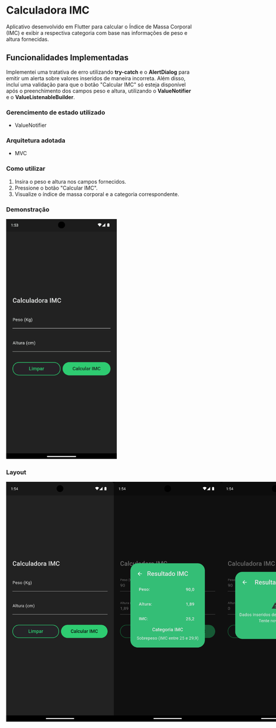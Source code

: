 # Calculadora IMC
Aplicativo desenvolvido em Flutter para calcular o Índice de Massa Corporal (IMC) e exibir a respectiva categoria com base nas informações de peso e altura fornecidas. 

## Funcionalidades Implementadas
Implementei uma tratativa de erro utilizando **try-catch** e o **AlertDialog** para emitir um alerta sobre valores inseridos de maneira incorreta. Além disso, incluí uma validação para que o botão "Calcular IMC" só esteja disponível após o preenchimento dos campos peso e altura, utilizando o **ValueNotifier** e o **ValueListenableBuilder**.

### Gerencimento de estado utilizado
- ValueNotifier

### Arquitetura adotada
- MVC

### Como utilizar
1. Insira o peso e altura nos campos fornecidos.
2. Pressione o botão "Calcular IMC".
3. Visualize o índice de massa corporal e a categoria correspondente.

### Demonstração
<img src="https://github.com/devnatanaelsantos/assets/blob/main/app_imc/gif.1.gif" width=300 height='650'>

### Layout

<div style="display: flex; justify-content: space-between;">
<img src="https://github.com/devnatanaelsantos/assets/blob/main/app_imc/1.1.png" width=300 height='650'>
<img src="https://github.com/devnatanaelsantos/assets/blob/main/app_imc/2.1.png" width=300 height='650'>
<img src="https://github.com/devnatanaelsantos/assets/blob/main/app_imc/3.1.png" width=300 height='650'>
</div>

